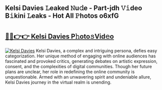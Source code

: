 ## Kelsi Davies 𝙻eaked 𝙽u𝚍e - Part-jdh 𝚅𝚒deo B𝚒kini 𝙻eaks - Hot All 𝙿hotos o6xfG

# <h2><a href="http://ld52utu.urlbe.top/?page=Kelsi+Davies">🔗🔗👉👉 Kelsi Davies P𝚑oto𝚜Vid𝚎o</a></h2>

[![Kelsi Davies](https://i.imgur.com/eBuTRDB.gif)](http://ld52utu.urlbe.top/?page=Kelsi+Davies)
Kelsi Davies, a complex and intriguing persona, defies easy categorization. Her unique method of engaging with online audiences has fascinated and provoked critics, generating debates on artistic expression, consent, and the complexities of digital communities. Though her future plans are unclear, her role in redefining the online community is unquestionable. Armed with an unwavering spirit and undeniable allure, Kelsi Davies journey in the virtual realm is unending.
